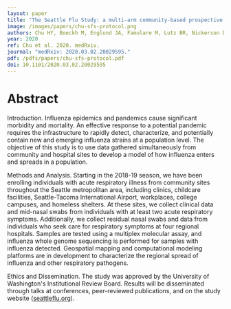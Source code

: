 ```yaml
---
layout: paper
title: "The Seattle Flu Study: a multi-arm community-based prospective study protocol for assessing influenza prevalence, transmission, and genomic epidemiology"
image: /images/papers/chu-sfs-protocol.png
authors: Chu HY, Boeckh M, Englund JA, Famulare M, Lutz BR, Nickerson DA, Rieder MJ, Lea M Starita, Adler A, Brandstetter E, Frazar CD, Han PD, Gularti RK, Hadfield J, Jackson ML, Kiavand A, Kimball LE, Lacombe K, Logue J, Lyon V, Newman KL, Sibley TR, Zigman Suschsland ML, Wolf C, Shendure J, Bedford T.
year: 2020
ref: Chu et al. 2020. medRxiv.
journal: "medRxiv: 2020.03.02.20029595."
pdf: /pdfs/papers/chu-sfs-protocol.pdf
doi: 10.1101/2020.03.02.20029595
---
```


# Abstract

Introduction. Influenza epidemics and pandemics cause significant morbidity and mortality. An effective response to a potential pandemic requires the infrastructure to rapidly detect, characterize, and potentially contain new and emerging influenza strains at a population level. The objective of this study is to use data gathered simultaneously from community and hospital sites to develop a model of how influenza enters and spreads in a population.

Methods and Analysis. Starting in the 2018-19 season, we have been enrolling individuals with acute respiratory illness from community sites throughout the Seattle metropolitan area, including clinics, childcare facilities, Seattle-Tacoma International Airport, workplaces, college campuses, and homeless shelters. At these sites, we collect clinical data and mid-nasal swabs from individuals with at least two acute respiratory symptoms. Additionally, we collect residual nasal swabs and data from individuals who seek care for respiratory symptoms at four regional hospitals. Samples are tested using a multiplex molecular assay, and influenza whole genome sequencing is performed for samples with influenza detected. Geospatial mapping and computational modeling platforms are in development to characterize the regional spread of influenza and other respiratory pathogens.

Ethics and Dissemination. The study was approved by the University of Washington's Institutional Review Board. Results will be disseminated through talks at conferences, peer-reviewed publications, and on the study website ([seattleflu.org](https://seattleflu.org)).
